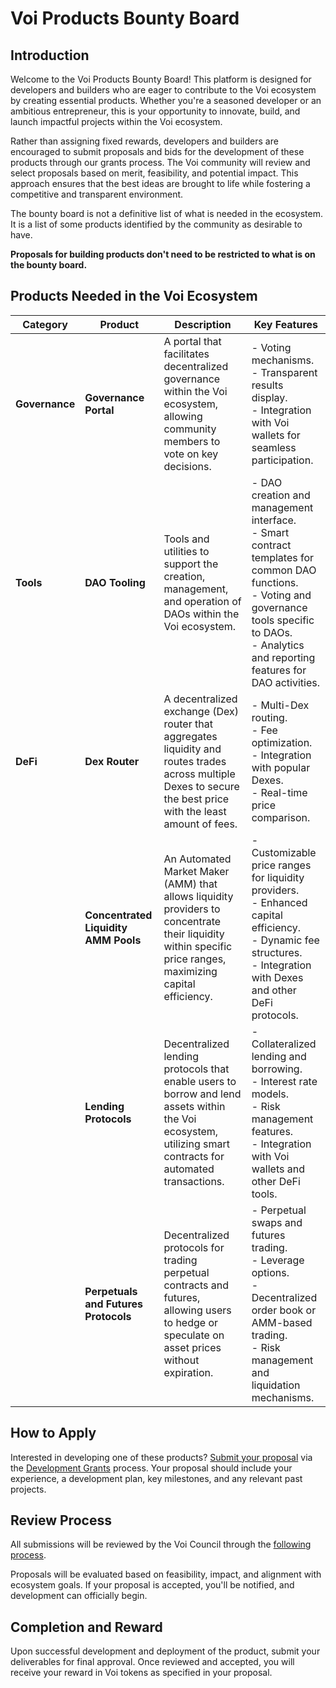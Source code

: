 # Voi Products Bounty Board

## Introduction
Welcome to the Voi Products Bounty Board! This platform is designed for developers and builders who are eager to contribute to the Voi ecosystem by creating essential products. Whether you're a seasoned developer or an ambitious entrepreneur, this is your opportunity to innovate, build, and launch impactful projects within the Voi ecosystem.

Rather than assigning fixed rewards, developers and builders are encouraged to submit proposals and bids for the development of these products through our grants process. The Voi community will review and select proposals based on merit, feasibility, and potential impact. This approach ensures that the best ideas are brought to life while fostering a competitive and transparent environment.

The bounty board is not a definitive list of what is needed in the ecosystem. It is a list of some products identified by the community as desirable to have.

**Proposals for building products don't need to be restricted to what is on the bounty board.**

## Products Needed in the Voi Ecosystem

| **Category** | **Product** | **Description** | **Key Features** |
|--------------|-------------|-----------------|------------------|
| **Governance** | **Governance Portal** | A portal that facilitates decentralized governance within the Voi ecosystem, allowing community members to vote on key decisions. | - Voting mechanisms.<br>- Transparent results display.<br>- Integration with Voi wallets for seamless participation. |
| **Tools** | **DAO Tooling** | Tools and utilities to support the creation, management, and operation of DAOs within the Voi ecosystem. | - DAO creation and management interface.<br>- Smart contract templates for common DAO functions.<br>- Voting and governance tools specific to DAOs.<br>- Analytics and reporting features for DAO activities. |
| **DeFi** | **Dex Router** | A decentralized exchange (Dex) router that aggregates liquidity and routes trades across multiple Dexes to secure the best price with the least amount of fees. | - Multi-Dex routing.<br>- Fee optimization.<br>- Integration with popular Dexes.<br>- Real-time price comparison. |
|              | **Concentrated Liquidity AMM Pools** | An Automated Market Maker (AMM) that allows liquidity providers to concentrate their liquidity within specific price ranges, maximizing capital efficiency. | - Customizable price ranges for liquidity providers.<br>- Enhanced capital efficiency.<br>- Dynamic fee structures.<br>- Integration with Dexes and other DeFi protocols. |
|              | **Lending Protocols** | Decentralized lending protocols that enable users to borrow and lend assets within the Voi ecosystem, utilizing smart contracts for automated transactions. | - Collateralized lending and borrowing.<br>- Interest rate models.<br>- Risk management features.<br>- Integration with Voi wallets and other DeFi tools. |
|              | **Perpetuals and Futures Protocols** | Decentralized protocols for trading perpetual contracts and futures, allowing users to hedge or speculate on asset prices without expiration. | - Perpetual swaps and futures trading.<br>- Leverage options.<br>- Decentralized order book or AMM-based trading.<br>- Risk management and liquidation mechanisms. |

## How to Apply
Interested in developing one of these products? [Submit your proposal](../../governance/submitting-proposals.md) via the [Development Grants](../../governance/proposals/types-of-grants.md) process. Your proposal should include your experience, a development plan, key milestones, and any relevant past projects.

## Review Process
All submissions will be reviewed by the Voi Council through the [following process](../../governance/proposals/application-process.md). 

Proposals will be evaluated based on feasibility, impact, and alignment with ecosystem goals. If your proposal is accepted, you'll be notified, and development can officially begin.

## Completion and Reward
Upon successful development and deployment of the product, submit your deliverables for final approval. Once reviewed and accepted, you will receive your reward in Voi tokens as specified in your proposal.